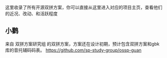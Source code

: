这里收录了所有开源双拼方案，你可以直接从这里进入对应的项目主页，查看他们的近况、改动、和活跃程度

## 小鹳
来自 双拼方案研究组 的双拼方案，方案还在设计初期，预计包含双拼方案和gbk库的音托辅码码表。
https://github.com/sp-study-group/ossp-guan
